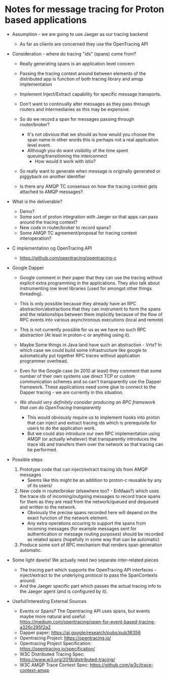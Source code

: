 Notes for message tracing for Proton based applications
=======================================================

- Assumption - we are going to use Jaeger as our tracing backend
  - As far as clients are concerned they use the OpenTracing API

- Consideration - where do tracing "ids" (spans) come from?
  - Really generating spans is an application level concern
  - Passing the tracing context around between elements of the distributed app is function of both tracing library and amqp implementation
  - Implement Inject/Extract capability for specific message transports.
  - Don't want to continually alter messages as they pass through routers and intermediaries as this may be expensive.
  - So do we record a span for messages passing through router/broker?
    - It's not obvious that we should as how would you choose the span name in other words this is perhaps not a real application level event.
    - Although you do want visibility of the time spent queuing/transitioning the interconnect
      - How would it work with istio?

  - So really want to generate when message is originally generated or piggyback on another
   identifier
  - Is there any AMQP TC consensus on how the tracing context gets attached to AMQP messages?


- What is the deliverable?
  - Demo?
  - Some sort of proton integration with Jaeger so that apps can pass around the tracing context?
  - New code in router/broker to record spans?
  - Some AMQP TC agreement/proposal for tracing context interoperation?

- C implementation og OpenTracing API
  - https://github.com/opentracing/opentracing-c

- Google Dapper
  - Google comment in their paper that they can use the tracing without explicit extra programming in the applications. They also talk about instrumenting low level libraries (used for amongst other things threading).
  
  - This is only possible because they already have an RPC abstraction/abstractions that they can instrument to form the spans and the relationships between them implicitly because of the flow of RPC events into various asynchronous executions (local and remote)

  - This is not currently possible for us as we have no such RPC abstraction (At least in proton-c or anything using it).

  - Maybe Some things in Java land have such an abstraction - Vrtx? In which case we could build some infrastructure like google to automatically put together RPC traces without application programmer overhead.

  - Even for the Google case (in 2010 at least) they comment that some number of their own systems use direct TCP or custom communication schemes and so can't transparently use the Dapper framework. These applications need some glue to connect to the Dapper tracing - we are currently in this situation.

  - *We should very definitely consider producing an RPC framework that can do OpenTracing transparently*
    - This would obviously require us to implement hooks into proton that can inject and extract tracing ids which is prerequisite for users to do the application work.
    - But we could also introduce our own RPC implementation using AMQP (or actually whatever) that transparently introduces the trace ids and transfers them over the network so that tracing can be performed.

- Possible steps
  1. Prototype code that can inject/extract tracing ids from AMQP messages
     - Seems like this might be an addition to proton-c reusable by any of its users/
  2. New code in router/broker (elsewhere too? - EnMaas?) which uses the trace ids of incoming/outgoing messages to record trace spans for them as they are read from the network/queued and dequeued and written to the network.
     - Obviously the precise spans recorded here will depend on the exact function of the network element.
     - Any extra operations occuring to support the spans from incoming messages (for example messages sent for authentication or message routing purposes) should be recorded as related spans (hopefully in some way that can be automatic)
  3. Produce some sort of RPC mechanism that renders span generation automatic.

- Some light dawns!
  We actually need *two* separate inter-related pieces
  - The tracing part which supports the OpenTracing API interfaces - inject/extract to the underlying protocol to pass the SpanContexts around.
  - And the Jaeger specific part which passes the actual tracing info to the Jaeger agent (and is configured by it).

- Useful/Interesting External Sources
  - Events or Spans? The Opentracing API uses spans, but events maybe more natural and useful: https://medium.com/opentracing/open-for-event-based-tracing-a326c295f2a2
  - Dapper paper: https://ai.google/research/pubs/pub36356
  - Opentracing Project: https://opentracing.io/
  - Opentracing Project Specification: https://opentracing.io/specification/
  - W3C Distributed Tracing Spec: https://www.w3.org/2018/distributed-tracing/
  - W3C AMQP Trace Context Spec: https://github.com/w3c/trace-context-amqp
